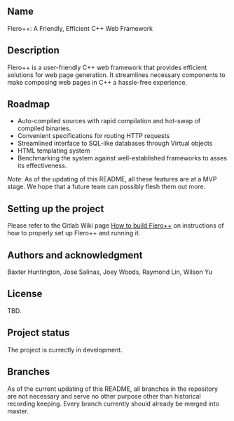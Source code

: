 ## Name
Flero++: A Friendly, Efficient C++ Web Framework

## Description
Flero++ is a user-friendly C++ web framework that provides efficient solutions for web page generation. It streamlines necessary components to make composing web pages in C++ a hassle-free experience. 

## Roadmap
 - Auto-compiled sources with rapid compilation and hot-swap of compiled binaries.
 - Convenient specifications for routing HTTP requests
 - Streamlined interface to SQL-like databases through Virtual objects
 - HTML templating system
 - Benchmarking the system against well-established frameworks to asses its effectiveness.

 *Note*: As of the updating of this README, all these features are at a MVP stage. We hope that a future team can possibly flesh them out more.

## Setting up the project
Please refer to the Gitlab Wiki page [How to build Flero++](https://gitlab.csi.miamioh.edu/2023-capstone/FastCGI_Webserver_Plugin/fastcgi-webserver-plugin-project/-/wikis/Build%20Flero++) on instructions of how to properly set up Flero++ and running it.

## Authors and acknowledgment
Baxter Huntington, Jose Salinas, Joey Woods, Raymond Lin, Wilson Yu

## License
TBD.

## Project status
The project is currectly in development.

## Branches
As of the current updating of this README, all branches in the repository are not necessary and serve no other purpose other than historical recording keeping. Every branch currently should already be merged into master.
